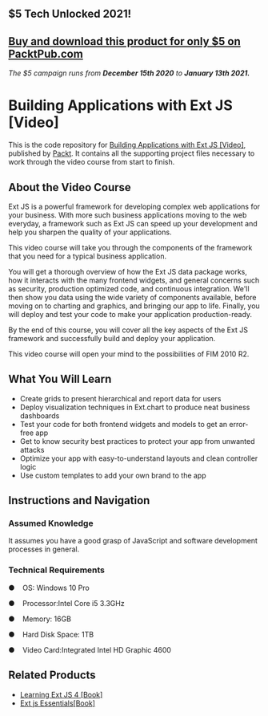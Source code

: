 ## $5 Tech Unlocked 2021!
[Buy and download this product for only $5 on PacktPub.com](https://www.packtpub.com/)
-----
*The $5 campaign         runs from __December 15th 2020__ to __January 13th 2021.__*

# Building Applications with Ext JS [Video]
This is the code repository for [Building Applications with Ext JS [Video]](https://www.packtpub.com/web-development/building-applications-ext-js-video), published by [Packt](https://www.packtpub.com). It contains all the supporting project files necessary to work through the video course from start to finish.
## About the Video Course
Ext JS is a powerful framework for developing complex web applications for your business. With more such business applications moving to the web everyday, a framework such as Ext JS can speed up your development and help you sharpen the quality of your applications.

This video course will take you through the components of the framework that you need for a typical business application.

You will get a thorough overview of how the Ext JS data package works, how it interacts with the many frontend widgets, and general concerns such as security, production optimized code, and continuous integration. We'll then show you data using the wide variety of components available, before moving on to charting and graphics, and bringing our app to life. Finally, you will deploy and test your code to make your application production-ready.

By the end of this course, you will cover all the key aspects of the Ext JS framework and successfully build and deploy your application.

This video course will open your mind to the possibilities of FIM 2010 R2.
<H2>What You Will Learn</H2>
<DIV class=book-info-will-learn-text>
<UL>
<LI>Create grids to present hierarchical and report data for users
<LI>Deploy visualization techniques in Ext.chart to produce neat business dashboards
<LI>Test your code for both frontend widgets and models to get an error-free app
<LI>Get to know security best practices to protect your app from unwanted attacks
<LI>Optimize your app with easy-to-understand layouts and clean controller logic
<LI>Use custom templates to add your own brand to the app</LI></UL></DIV>

## Instructions and Navigation
### Assumed Knowledge
It assumes you have a good grasp of JavaScript and software development processes in general.

### Technical Requirements

●    OS: Windows 10 Pro

●    Processor:Intel Core i5 3.3GHz

●    Memory: 16GB

●    Hard Disk Space: 1TB

●    Video Card:Integrated Intel HD Graphic 4600
## Related Products
* [Learning Ext JS 4 [Book]](https://www.packtpub.com/web-development/learning-ext-js-4)
* [Ext js Essentials[Book]](https://www.packtpub.com/web-development/ext-js-essentials)

